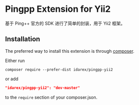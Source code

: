 Pingpp Extension for Yii2
=================

基于 Ping++ 官方的 SDK 进行了简单的封装，用于 Yii2 框架。

Installation
--------------------

The preferred way to install this extension is through [composer](http://getcomposer.org/download/).

Either run

```
composer require --prefer-dist idarex/pingpp-yii2
```

or add

```json
"idarex/pingpp-yii2": "dev-master"
```

to the `require` section of your composer.json.
